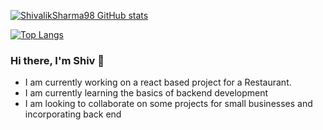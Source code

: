 [![ShivalikSharma98 GitHub stats](https://github-readme-stats.vercel.app/api?username=ShivalikSharma98)](https://github.com/ShivalikSharma98/github-readme-stats)

[![Top Langs](https://github-readme-stats.vercel.app/api/top-langs/?username=ShivalikSharma98&layout=compact)](https://github.com/ShivalikSharma98/github-readme-stats)








### Hi there, I'm Shiv 👋
- I am currently working on a react based project for a Restaurant.
- I am currently learning the basics of backend development
- I am looking to collaborate on some projects for small businesses and incorporating back end

<!--
**ShivalikSharma98/ShivalikSharma98** is a ✨ _special_ ✨ repository because its `README.md` (this file) appears on your GitHub profile.

Here are some ideas to get you started:

- 🔭 I’m currently working on ...
- 🌱 I’m currently learning ...
- 👯 I’m looking to collaborate on ...
- 🤔 I’m looking for help with ...
- 💬 Ask me about ...
- 📫 How to reach me: ...
- 😄 Pronouns: ...
- ⚡ Fun fact: ...
-->
